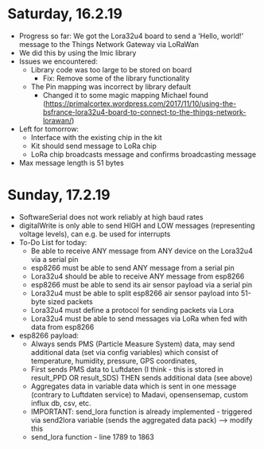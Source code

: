 # Saturday, 16.2.19

* Progress so far: We got the Lora32u4 board to send a 'Hello, world!' message to the Things Network Gateway via LoRaWan
* We did this by using the lmic library
* Issues we encountered:
  * Library code was too large to be stored on board
    * Fix: Remove some of the library functionality
  * The Pin mapping was incorrect by library default
    * Changed it to some magic mapping Michael found (https://primalcortex.wordpress.com/2017/11/10/using-the-bsfrance-lora32u4-board-to-connect-to-the-things-network-lorawan/)
* Left for tomorrow:
  * Interface with the existing chip in the kit
  * Kit should send message to LoRa chip
  * LoRa chip broadcasts message and confirms broadcasting message
* Max message length is 51 bytes

# Sunday, 17.2.19
* SoftwareSerial does not work reliably at high baud rates
* digitalWrite is only able to send HIGH and LOW messages (representing voltage levels), can e.g. be used for interrupts
* To-Do List for today:
  * Be able to receive ANY message from ANY device on the Lora32u4 via a serial pin
  * esp8266 must be able to send ANY message from a serial pin
  * Lora32u4 should be able to receive ANY message from esp8266
  * esp8266 must be able to send its air sensor payload via a serial pin
  * Lora32u4 must be able to split esp8266 air sensor payload into 51-byte sized packets
  * Lora32u4 must define a protocol for sending packets via Lora
  * Lora32u4 must be able to send messages via LoRa when fed with data from esp8266
* esp8266 payload:
  * Always sends PMS (Particle Measure System) data, may send additional data (set via config variables) which consist of temperature, humidity, pressure, GPS coordinates, 
  * First sends PMS data to Luftdaten (I think - this is stored in result_PPD OR result_SDS) THEN sends additional data (see above)
  * Aggregates data in variable data which is sent in one message (contrary to Luftdaten service) to Madavi, opensensemap, custom influx db, csv, etc.
  * IMPORTANT: send_lora function is already implemented - triggered via send2lora variable (sends the aggregated data pack) --> modify this
  * send_lora function - line 1789 to 1863
